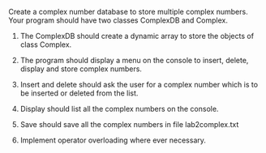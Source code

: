 Create a complex number database to store multiple complex numbers. Your program should have two classes ComplexDB and Complex.

1. The ComplexDB should create a dynamic array to store the objects of class Complex.

2. The program should display a menu on the console to insert, delete, display and store complex numbers.

3. Insert and delete should ask the user for a complex number which is to be inserted or deleted from the list.

4. Display should list all the complex numbers on the console.

5. Save should save all the complex numbers in file lab2complex.txt

6. Implement operator overloading where ever necessary.

